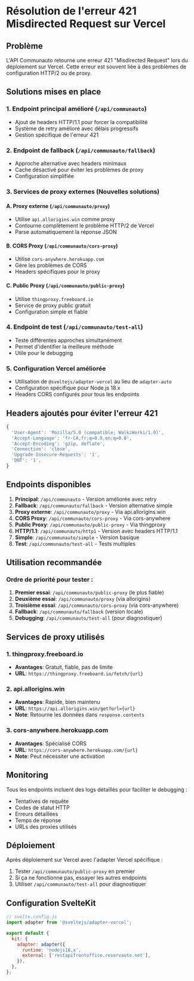 # Résolution de l'erreur 421 Misdirected Request sur Vercel

## Problème

L'API Communauto retourne une erreur 421 "Misdirected Request" lors du déploiement sur Vercel. Cette erreur est souvent liée à des problèmes de configuration HTTP/2 ou de proxy.

## Solutions mises en place

### 1. Endpoint principal amélioré (`/api/communauto`)

- Ajout de headers HTTP/1.1 pour forcer la compatibilité
- Système de retry amélioré avec délais progressifs
- Gestion spécifique de l'erreur 421

### 2. Endpoint de fallback (`/api/communauto/fallback`)

- Approche alternative avec headers minimaux
- Cache désactivé pour éviter les problèmes de proxy
- Configuration simplifiée

### 3. Services de proxy externes (Nouvelles solutions)

#### A. Proxy externe (`/api/communauto/proxy`)

- Utilise `api.allorigins.win` comme proxy
- Contourne complètement le problème HTTP/2 de Vercel
- Parse automatiquement la réponse JSON

#### B. CORS Proxy (`/api/communauto/cors-proxy`)

- Utilise `cors-anywhere.herokuapp.com`
- Gère les problèmes de CORS
- Headers spécifiques pour le proxy

#### C. Public Proxy (`/api/communauto/public-proxy`)

- Utilise `thingproxy.freeboard.io`
- Service de proxy public gratuit
- Configuration simple et fiable

### 4. Endpoint de test (`/api/communauto/test-all`)

- Teste différentes approches simultanément
- Permet d'identifier la meilleure méthode
- Utile pour le debugging

### 5. Configuration Vercel améliorée

- Utilisation de `@sveltejs/adapter-vercel` au lieu de `adapter-auto`
- Configuration spécifique pour Node.js 18.x
- Headers CORS configurés pour tous les endpoints

## Headers ajoutés pour éviter l'erreur 421

```javascript
{
  'User-Agent': 'Mozilla/5.0 (compatible; WalkiWorki/1.0)',
  'Accept-Language': 'fr-CA,fr;q=0.9,en;q=0.8',
  'Accept-Encoding': 'gzip, deflate',
  'Connection': 'close',
  'Upgrade-Insecure-Requests': '1',
  'DNT': '1',
}
```

## Endpoints disponibles

1. **Principal**: `/api/communauto` - Version améliorée avec retry
2. **Fallback**: `/api/communauto/fallback` - Version alternative simple
3. **Proxy externe**: `/api/communauto/proxy` - Via api.allorigins.win
4. **CORS Proxy**: `/api/communauto/cors-proxy` - Via cors-anywhere
5. **Public Proxy**: `/api/communauto/public-proxy` - Via thingproxy
6. **HTTP/1.1**: `/api/communauto/http1` - Version avec headers HTTP/1.1
7. **Simple**: `/api/communauto/simple` - Version basique
8. **Test**: `/api/communauto/test-all` - Tests multiples

## Utilisation recommandée

### Ordre de priorité pour tester :

1. **Premier essai**: `/api/communauto/public-proxy` (le plus fiable)
2. **Deuxième essai**: `/api/communauto/proxy` (via allorigins)
3. **Troisième essai**: `/api/communauto/cors-proxy` (via cors-anywhere)
4. **Fallback**: `/api/communauto/fallback` (version locale)
5. **Debugging**: `/api/communauto/test-all` (pour diagnostiquer)

## Services de proxy utilisés

### 1. thingproxy.freeboard.io

- **Avantages**: Gratuit, fiable, pas de limite
- **URL**: `https://thingproxy.freeboard.io/fetch/{url}`

### 2. api.allorigins.win

- **Avantages**: Rapide, bien maintenu
- **URL**: `https://api.allorigins.win/get?url={url}`
- **Note**: Retourne les données dans `response.contents`

### 3. cors-anywhere.herokuapp.com

- **Avantages**: Spécialisé CORS
- **URL**: `https://cors-anywhere.herokuapp.com/{url}`
- **Note**: Peut nécessiter une activation

## Monitoring

Tous les endpoints incluent des logs détaillés pour faciliter le debugging :

- Tentatives de requête
- Codes de statut HTTP
- Erreurs détaillées
- Temps de réponse
- URLs des proxies utilisés

## Déploiement

Après déploiement sur Vercel avec l'adapter Vercel spécifique :

1. Tester `/api/communauto/public-proxy` en premier
2. Si ça ne fonctionne pas, essayer les autres endpoints
3. Utiliser `/api/communauto/test-all` pour diagnostiquer

## Configuration SvelteKit

```javascript
// svelte.config.js
import adapter from '@sveltejs/adapter-vercel';

export default {
  kit: {
    adapter: adapter({
      runtime: 'nodejs18.x',
      external: ['restapifrontoffice.reservauto.net'],
    }),
  },
};
```
